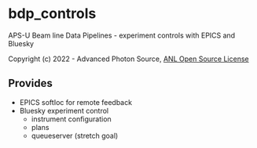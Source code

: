 # bdp_controls

APS-U Beam line Data Pipelines - experiment controls with EPICS and Bluesky

Copyright (c) 2022 - Advanced Photon Source,
[ANL Open Source License](/LICENSE.txt)

## Provides

- EPICS softIoc for remote feedback
- Bluesky experiment control
  - instrument configuration
  - plans
  - queueserver (stretch goal)

